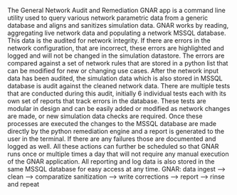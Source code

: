 The General Network Audit and Remediation GNAR app is a command line utility used to query various network parametric data from a generic database and aligns and sanitizes simulation data.  GNAR works by reading, aggregating live network data and populating a network MSSQL database. This data is the audited for network integrity. If there are errors in the network configuration, that are incorrect, these errors are highlighted and logged and will not be changed in the simulation datastore. The errors are compared against a set of network rules that are stored in a python list that can be modified for new or changing use cases. After the network input data has been audited, the simulation data which is also stored in MSSQL database is audit against the cleaned network data. There are multiple tests that are conducted during this audit, initially 6 individual tests each with its own set of reports that track errors in the database. These tests are modular in design and can be easily added or modified as network changes are made, or new simulation data checks are required. Once these processes are executed the changes to the MSSQL database are made directly by the python remediation engine and a report is generated to the user in the terminal. If there are any failures those are documented and logged as well. All these actions can further be scheduled so that GNAR runs once or multiple times a day that will not require any manual execution of the GNAR application. All reporting and log data is also stored in the same MSSQL database for easy access at any time. 
GNAR: data ingest --> clean --> comparatize sanitization --> write corrections --> report --> rinse and repeat 
